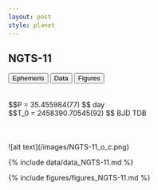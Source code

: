 ```yaml
---
layout: post
style: planet
---
```

<script src="../js/planets.js"></script>

## NGTS-11

<!-- Tab links -->
<div class="tab">
<button class="tablinks" onclick="openCity(event, 'Ephemeris')">Ephemeris</button>
<button class="tablinks" onclick="openCity(event, 'Data')">Data</button>
<button class="tablinks" onclick="openCity(event, 'Figures')">Figures</button>
</div>

<!-- Tab content -->
<div id="Ephemeris" class="tabcontent" markdown="1">
<br/><br/>
$$P = 35.455984(77) $$ day <br/>
$$T_0 = 2458390.70545(92) $$ BJD TDB
<br/><br/>
<br/><br/>
![alt text](/images/NGTS-11_o_c.png)
</div>


<div id="Data" class="tabcontent" markdown="1">

{% include data/data_NGTS-11.md %}

</div>

<div id="Figures" class="tabcontent" markdown="1">
{% include figures/figures_NGTS-11.md %}
</div>


<script src="../js/tabs.js"></script>


